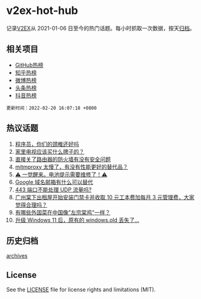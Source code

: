 # v2ex-hot-hub

 记录[V2EX](https://www.v2ex.com/)从 2021-01-06 日至今的热门话题。每小时抓取一次数据，按天[归档](archives)。
 
 ## 相关项目

- [GitHub热榜](https://github.com/snaildev/github-hot-hub)
- [知乎热榜](https://github.com/snaildev/zhihu-hot-hub)
- [微博热榜](https://github.com/snaildev/weibo-hot-hub)
- [头条热榜](https://github.com/snaildev/toutiao-hot-hub)
- [抖音热榜](https://github.com/snaildev/douyin-hot-hub)


 `更新时间：2022-02-20 16:07:18 +0800`

## 热议话题

1. [程序员，你们的颈椎还好吗](https://www.v2ex.com/t/835152)
1. [家里电视应该买什么牌子的？](https://www.v2ex.com/t/835139)
1. [直接关了路由器的防火墙有没有安全问题](https://www.v2ex.com/t/835079)
1. [mitmproxy 太慢了，有没有性能更好的替代品？](https://www.v2ex.com/t/835061)
1. [⚠️ 一觉醒来。电池提示需要维修了！⚠️](https://www.v2ex.com/t/835096)
1. [Google 域名邮箱有什么可以替代](https://www.v2ex.com/t/835155)
1. [443 端口不能处理 UDP 流量吗?](https://www.v2ex.com/t/835072)
1. [广州棠下出租屋开始安装门禁卡并收取 10 元工本费加每月 3 元管理费，大家觉得合理吗？](https://www.v2ex.com/t/835086)
1. [有哪些外国菜在中国像"左宗棠鸡"一样？](https://www.v2ex.com/t/835126)
1. [升级 Windows 11 后，原有的 windows.old 丢失了...](https://www.v2ex.com/t/835058)

## 历史归档

[archives](archives)

## License

See the [LICENSE](LICENSE) file for license rights and limitations (MIT).
